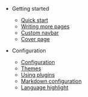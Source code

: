 * Getting started

  * [Quick start](guide.md)
  * [Writing more pages](Page1.md)
  * [Custom navbar](Page2.md)
  * [Cover page](Page1.md)

* Configuration

  * [Configuration](guide.md)
  * [Themes](Page1.md)
  * [Using plugins](Page2.md)
  * [Markdown configuration](Page1.md)
  * [Language highlight](Page2.md)